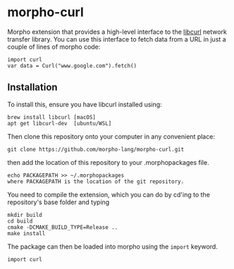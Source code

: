 # morpho-curl

Morpho extension that provides a high-level interface to the [libcurl](https://curl.se/libcurl/) network transfer library. You can use this interface to fetch data from a URL in just a couple of lines of morpho code:

    import curl 
    var data = Curl("www.google.com").fetch()

## Installation

To install this, ensure you have libcurl installed using:

    brew install libcurl [macOS]
    apt get libcurl-dev  [ubuntu/WSL]

Then clone this repository onto your computer in any convenient place:

    git clone https://github.com/morpho-lang/morpho-curl.git

then add the location of this repository to your .morphopackages file.

    echo PACKAGEPATH >> ~/.morphopackages 
    where PACKAGEPATH is the location of the git repository.

You need to compile the extension, which you can do by cd'ing to the repository's base folder and typing

    mkdir build
    cd build
    cmake -DCMAKE_BUILD_TYPE=Release .. 
    make install

The package can then be loaded into morpho using the `import` keyword.

    import curl
